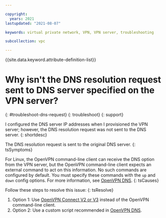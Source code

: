 ```yaml
---

copyright:
  years: 2021
lastupdated: "2021-08-07"

keywords: virtual private network, VPN, VPN server, troubleshooting

subcollection: vpc

---
```


{{site.data.keyword.attribute-definition-list}}

# Why isn't the DNS resolution request sent to DNS server specified on the VPN server?
{: #troubleshoot-dns-request}
{: troubleshoot}
{: support}

I configured the DNS server IP addresses when I provisioned the VPN server; however, the DNS resolution request was not sent to the DNS server.
{: shortdesc}

The DNS resolution request is sent to the original DNS server.
{: tsSymptoms}

For Linux, the OpenVPN command-line client can receive the DNS option from the VPN server, but the OpenVPN command-line client expects an external command to act on this information. No such commands are configured by default. You must specify these commands with the `up` and `down` config options. For more information, see [OpenVPN DNS](https://wiki.archlinux.org/title/OpenVPN#DNS).
{: tsCauses}

Follow these steps to resolve this issue:
{: tsResolve}

1. Option 1: Use [OpenVPN Connect V2 or V3](https://openvpn.net/vpn-client/) instead of the OpenVPN command-line client.
1. Option 2: Use a custom script recommended in [OpenVPN DNS](https://wiki.archlinux.org/title/OpenVPN#DNS).
